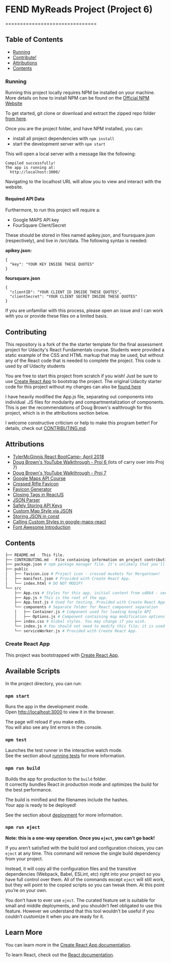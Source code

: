 # FEND MyReads Project (Project 6)
===============================
## Table of Contents

* [Running](#running)
* [Contribute!](#contributing)
* [Attributions](#attributions)
* [Contents](#contents)

### Running

Running this project locally requires NPM be installed on your machine. More details on how to install NPM can be found on the [Official NPM Website](https://docs.npmjs.com/getting-started/installing-node)

To get started, git clone or download and extract the zipped repo folder [from here](https://github.com/RobGoelz/myReads).

Once you are the project folder, and have NPM installed, you can:

* install all project dependencies with `npm install`
* start the development server with `npm start`

This will open a local server with a message like the following:

```
Compiled successfully!
The app is running at:
  http://localhost:3000/
```
Navigating to the localhost URL will allow you to view and interact with the website.

#### Required API Data
Furthermore, to run this project will require a:
* Google MAPS API key
* FourSquare Client/Secret

These should be stored in files named apikey.json, and foursquare.json
(respectively), and live in /src/data. The following syntax is needed:

**apikey.json:**
```
{
  "key": "YOUR KEY INSIDE THESE QUOTES"
}
```
**foursquare.json**
```
{
  "clientID": "YOUR CLIENT ID INSIDE THESE QUOTES",
  "clientSecret": "YOUR CLIENT SECRET INSIDE THESE QUOTES"
}
```

If you are unfamiliar with this process, please open an issue and I can work with you or provide these files on a limited basis.

## Contributing

This repository is a fork of the the starter template for the final assessment project for Udacity's React Fundamentals course. Students were provided a static example of the CSS and HTML markup that may be used, but without any of the React code that is needed to complete the project. This code is used by _all_ Udacity students

You are free to start this project from scratch if you wish! Just be sure to use [Create React App](https://github.com/facebookincubator/create-react-app) to bootstrap the project. The original Udacity starter code for this project without my changes can also be [found here](https://github.com/udacity/reactnd-project-myreads-starter)

I have heavily modified the App.js file, separating out components into individual .JS files for modularity and compartmentalization of components. This is per the recommendations of Doug Brown's walthrough for this project, which is in the attributions section below.

I welcome constructive criticism or help to make this program better! For details, check out [CONTRIBUTING.md](CONTRIBUTING.md).

## Attributions
* [TylerMcGinnis React BootCamp- April 2018](https://www.youtube.com/playlist?list=PLr-qxVPM5Sc6xYYjPskP5Bn_TIuvFrkeS)
* [Doug Brown's YouTube Walkthrough - Proj 6 ](https://www.youtube.com/watch?v=OcL7-7cRpkQ&feature=youtu.be)
(lots of carry over into Proj 7)
* [Doug Brown's YouTube Walkthrough - Proj 7 ](https://www.youtube.com/watch?v=NVAVLCJwAAo&feature=youtu.be)
* [Google Maps API Course](https://www.udacity.com/course/google-maps-apis--ud864)
* [Crossed Rifle Favicon](https://myelitedetail.us/clipart/rifle-clipart-musket_1461157.html)
* [Favicon Generator](https://www.favicongenerator.com/)
* [Closing Tags in ReactJS](https://stackoverflow.com/questions/30852751/expected-corresponding-jsx-closing-tag-for-input-reactjs)
* [JSON Parser](http://json.parser.online.fr/)
* [Safely Storing API Keys](https://blog.revolutionanalytics.com/2015/11/how-to-store-and-use-authentication-details-with-r.html)
* [Custom Map Style via JSON](https://stackoverflow.com/questions/34991638/google-map-react-custom-skins)
* [Storing JSON in const](https://tomchentw.github.io/react-google-maps/#/basics/styled-map?_k=5el6q8)
* [Calling Custom Styles in google-maps-react](https://github.com/fullstackreact/google-maps-react/issues/28)
* [Font Awesome Introduction](https://www.w3schools.com/icons/fontawesome_icons_intro.asp)

## Contents
```bash
├── README.md - This file.
├── CONTRIBUTING.md - File containing information on project contribution.
├── package.json # npm package manager file. It's unlikely that you'll need to modify this.
├── public
│   ├── favicon.ico # Project icon - crossed muskets for Morgantown!
│   ├── manifest.json # Provided with Create React App.
│   └── index.html # DO NOT MODIFY
└── src
    ├── App.css # Styles for this app, initial content from ud864 - see attributions
    ├── App.js # This is the root of the app.
    ├── App.test.js # Used for testing. Provided with Create React App.
    └── components # Separate folder for React component separation
    │   ├── Container.js # Component used for loading Google API
    │   ├── Options.js # Component containing map modification options
    ├── index.css # Global styles. You may change if you wish.
    └── index.js # You should not need to modify this file; it is used for DOM rendering only.
    └── serviceWorker.js # Provided with Create React App.
```

### Create React App

This project was bootstrapped with [Create React App](https://github.com/facebookincubator/create-react-app).

## Available Scripts

In the project directory, you can run:

### `npm start`

Runs the app in the development mode.<br>
Open [http://localhost:3000](http://localhost:3000) to view it in the browser.

The page will reload if you make edits.<br>
You will also see any lint errors in the console.

### `npm test`

Launches the test runner in the interactive watch mode.<br>
See the section about [running tests](https://facebook.github.io/create-react-app/docs/running-tests) for more information.

### `npm run build`

Builds the app for production to the `build` folder.<br>
It correctly bundles React in production mode and optimizes the build for the best performance.

The build is minified and the filenames include the hashes.<br>
Your app is ready to be deployed!

See the section about [deployment](https://facebook.github.io/create-react-app/docs/deployment) for more information.

### `npm run eject`

**Note: this is a one-way operation. Once you `eject`, you can’t go back!**

If you aren’t satisfied with the build tool and configuration choices, you can `eject` at any time. This command will remove the single build dependency from your project.

Instead, it will copy all the configuration files and the transitive dependencies (Webpack, Babel, ESLint, etc) right into your project so you have full control over them. All of the commands except `eject` will still work, but they will point to the copied scripts so you can tweak them. At this point you’re on your own.

You don’t have to ever use `eject`. The curated feature set is suitable for small and middle deployments, and you shouldn’t feel obligated to use this feature. However we understand that this tool wouldn’t be useful if you couldn’t customize it when you are ready for it.

## Learn More

You can learn more in the [Create React App documentation](https://facebook.github.io/create-react-app/docs/getting-started).

To learn React, check out the [React documentation](https://reactjs.org/).
